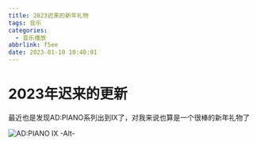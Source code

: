 ```yaml
---
title: 2023迟来的新年礼物
tags: 音乐
categories:
  - 音乐播放
abbrlink: f5ee
date: 2023-01-10 10:40:01
---
```


# 2023年迟来的更新

最近也是发现AD:PIANO系列出到IX了，对我来说也算是一个很棒的新年礼物了

![AD:PIANO IX -Alt-](/css/adpianoix.jpg)

<div id="aplayer" 
class="aplayer" 
data-id="157640212" 
data-server="netease" 
data-type="album" 
data-mode="circulation" 
data-autoplay="false" 
data-mutex="true" 
data-listmaxheight="340px" 
data-preload="auto" 
data-theme="#2ad1c9">
</div>
